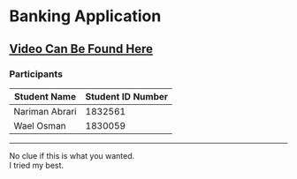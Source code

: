 # Banking Application

## [Video Can Be Found Here](https://youtu.be/Xx7kKJqK4bQ)

### Participants

| Student Name   | Student ID Number |
| -------------- | ----------------- |
| Nariman Abrari | 1832561           |
| Wael Osman     | 1830059           |

<hr />

No clue if this is what you wanted. <br/>
I tried my best.
